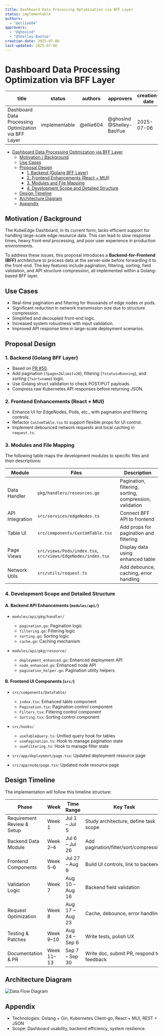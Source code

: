 ```yaml
---
title: Dashboard Data Processing Optimization via BFF Layer
status: implementable
authors:
  - "@ellie604"
approvers:
  - "@ghosind"
  - "@Shelley-BaoYue"
creation-date: 2025-07-06
last-updated: 2025-07-06
---
```


# Dashboard Data Processing Optimization via BFF Layer

| title | status | authors | approvers | creation-date | last-updated |
| ----- | ------ | ------- | --------- | ------------- | ------------ |
| Dashboard Data Processing Optimization via BFF Layer | implementable | @ellie604 | @ghosind @Shelley-BaoYue | 2025-07-06 | 2025-07-06 |

- [Dashboard Data Processing Optimization via BFF Layer](#dashboard-data-processing-optimization-via-bff-layer)
  - [Motivation / Background](#motivation--background)
  - [Use Cases](#use-cases)
  - [Proposal Design](#proposal-design)
    - [1. Backend (Golang BFF Layer)](#1-backend-golang-bff-layer)
    - [2. Frontend Enhancements (React + MUI)](#2-frontend-enhancements-react--mui)
    - [3. Modules and File Mapping](#3-modules-and-file-mapping)
    - [4. Development Scope and Detailed Structure](#4-development-scope-and-detailed-structure)
  - [Design Timeline](#design-timeline)
  - [Architecture Diagram](#architecture-diagram)
  - [Appendix](#appendix)

## Motivation / Background

The KubeEdge Dashboard, in its current form, lacks efficient support for handling large-scale edge resource data. This can lead to slow response times, heavy front-end processing, and poor user experience in production environments.

To address these issues, this proposal introduces a **Backend-for-Frontend (BFF)** architecture to process data at the server-side before forwarding it to the front-end. The key features include pagination, filtering, sorting, field validation, and API structure compression, all implemented within a Golang-based BFF layer.

## Use Cases

- Real-time pagination and filtering for thousands of edge nodes or pods.
- Significant reduction in network transmission size due to structure compression.
- Simplified and decoupled front-end logic.
- Increased system robustness with input validation.
- Improved API response time in large-scale deployment scenarios.

## Proposal Design

### 1. Backend (Golang BFF Layer)
- Based on [PR #50](https://github.com/kubeedge/dashboard/pull/50).
- Add pagination (`?page=2&limit=20`), filtering (`?status=Running`), and sorting (`?sort=name`) logic.
- Use Golang struct validation to check POST/PUT payloads.
- Compress raw Kubernetes API responses before returning JSON.

### 2. Frontend Enhancements (React + MUI)
- Enhance UI for EdgeNodes, Pods, etc., with pagination and filtering controls.
- Refactor `CustomTable.tsx` to support flexible props for UI control.
- Implement debounced network requests and local caching in `request.ts`.

### 3. Modules and File Mapping

The following table maps the development modules to specific files and their descriptions:

| Module | Files | Description |
| ------ | ----- | ----------- |
| Data Handler | `pkg/handlers/resources.go` | Pagination, filtering, sorting, compression, validation |
| API Integration | `src/services/edgeNodes.ts` | Connect BFF API to frontend |
| Table UI | `src/components/CustomTable.tsx` | Add props for pagination and filtering |
| Page Views | `src/views/Pods/index.tsx`, `src/views/EdgeNodes/index.tsx` | Display data using enhanced table |
| Network Utils | `src/utils/request.ts` | Add debounce, caching, error handling |

### 4. Development Scope and Detailed Structure

#### A. Backend API Enhancements (`modules/api/`)

- `modules/api/pkg/handler/`
  - `pagination.go`: Pagination logic
  - `filtering.go`: Filtering logic
  - `sorting.go`: Sorting logic
  - `cache.go`: Caching mechanism

- `modules/api/pkg/resource/`
  - `deployment_enhanced.go`: Enhanced deployment API
  - `node_enhanced.go`: Enhanced node API
  - `pagination_helper.go`: Pagination utility helpers

#### B. Frontend UI Components (`src/`)

- `src/components/DataTable/`
  - `index.tsx`: Enhanced table component
  - `Pagination.tsx`: Pagination control component
  - `Filters.tsx`: Filtering control component
  - `Sorting.tsx`: Sorting control component

- `src/hooks/`
  - `useTableQuery.ts`: Unified query hook for tables
  - `usePagination.ts`: Hook to manage pagination state
  - `useFiltering.ts`: Hook to manage filter state

- `src/app/deployment/page.tsx`: Updated deployment resource page
- `src/app/node/page.tsx`: Updated node resource page

## Design Timeline

The implementation will follow this timeline structure:

| Phase | Week | Time Range | Key Task |
| ----- | ---- | ---------- | -------- |
| Requirement Review & Setup | Week 1 | Jul 1 – Jul 5 | Study architecture, define task scope |
| Backend Data Module | Week 2–4 | Jul 6 – Jul 26 | Add pagination/filter/sort/compression |
| Frontend Components | Week 5–6 | Jul 27 – Aug 9 | Build UI controls, link to backend |
| Validation Logic | Week 7 | Aug 10 – Aug 16 | Backend field validation |
| Request Optimization | Week 8 | Aug 17 – Aug 23 | Cache, debounce, error handling |
| Testing & Patches | Week 9–10 | Aug 24 – Sep 6 | Write tests, polish UX |
| Documentation & PR | Week 11–13 | Sep 7 – Sep 30 | Write doc, submit PR, respond to feedback |

## Architecture Diagram

![Data Flow Diagram](./dataflow-bff-dashboard.png)

## Appendix

- Technologies: Golang + Gin, Kubernetes Client-go, React + MUI, REST + JSON
- Scope: Dashboard usability, backend efficiency, system resilience.

